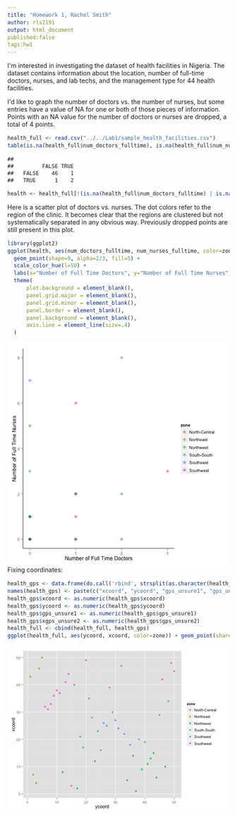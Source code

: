 ```yaml
---
title: "Homework 1, Rachel Smith"
author: rls2191
output: html_document
published:false
tags:hw1
---
```

I'm interested in investigating the dataset of health facilities in Nigeria. The dataset contains  information about the location, number of full-time doctors, nurses, and lab techs, and the management type for 44 health facilities. 

I'd like to graph the number of doctors vs. the number of nurses, but some entries have a value of NA for one or both of those pieces of information. Points with an NA value for the number of doctors or nurses are dropped, a total of 4 points.

```r
health_full <- read.csv("../../Lab1/sample_health_facilities.csv")
table(is.na(health_full$num_doctors_fulltime), is.na(health_full$num_nurses_fulltime))
```

```
##        
##         FALSE TRUE
##   FALSE    46    1
##   TRUE      1    2
```

```r
health <- health_full[!(is.na(health_full$num_doctors_fulltime) | is.na(health_full$num_nurses_fulltime)), ]
```
Here is a scatter plot of doctors vs. nurses. The dot colors refer to the region of the clinic. It becomes clear that the regions are clustered but not systematically separated in any obvious way. Previously dropped points are still present in this plot.

```r
library(ggplot2)
ggplot(health, aes(num_doctors_fulltime, num_nurses_fulltime, color=zone)) + 
  geom_point(shape=9, alpha=2/3, fill=5) + 
  scale_color_hue(l=50) + 
  labs(x="Number of Full Time Doctors", y="Number of Full Time Nurses") + 
  theme(                              
      plot.background = element_blank(), 
      panel.grid.major = element_blank(), 
      panel.grid.minor = element_blank(), 
      panel.border = element_blank(), 
      panel.background = element_blank(),
      axis.line = element_line(size=.4)
  )
```

![plot of chunk unnamed-chunk-2](figure/unnamed-chunk-2.png) 
Fixing coordinates:

```r
health_gps <- data.frame(do.call('rbind', strsplit(as.character(health_full$gps),' ',fixed=TRUE)))
names(health_gps) <- paste(c("xcoord", "ycoord", "gps_unsure1", "gps_unsure2"))
health_gps$xcoord <- as.numeric(health_gps$xcoord)
health_gps$ycoord <- as.numeric(health_gps$ycoord)
health_gps$gps_unsure1 <- as.numeric(health_gps$gps_unsure1)
health_gps$xgps_unsure2 <- as.numeric(health_gps$gps_unsure2)
health_full <- cbind(health_full, health_gps)
ggplot(health_full, aes(ycoord, xcoord, color=zone)) + geom_point(share=9, fill=5)
```

![plot of chunk unnamed-chunk-3](figure/unnamed-chunk-3.png) 
